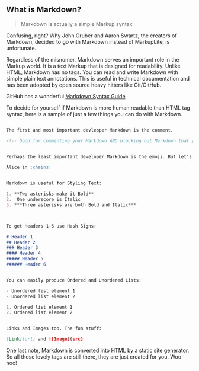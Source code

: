 ## What is Markdown?

> Markdown is actually a simple Markup syntax

Confusing, right? Why John Gruber and Aaron Swartz, the creators of Markdown, decided to go with Markdown instead of MarkupLite, is unfortunate. 

Regardless of the misnomer, Markdown serves an important role in the Markup world. It is a text Markup that is designed for readability. Unlike HTML, Markdown has no tags. You can read and write Markdown with simple plain text annotations. This is useful in technical documentation and has been adopted by open source heavy hitters like Git/GitHub. 	

GitHub has a wonderful [Markdown Syntax Guide](https://docs.github.com/en/get-started/writing-on-github/getting-started-with-writing-and-formatting-on-github/basic-writing-and-formatting-syntax). 

To decide for yourself if Markdown is more human readable than HTML tag syntax, here is a sample of just a few things you can do with Markdown.  

```markdown

The first and most important devleoper Markdown is the comment.  

<!-- Good for commenting your Markdown AND blocking out Markdown that you don't want rendered. -->


Perhaps the least important developer Markdown is the emoji. But let's live a little. 

Alice in :chains:


Markdown is useful for Styling Text:

1. **Two asterisks make it Bold**  
2. _One underscore is Italic_  
3. ***Three asterisks are both Bold and Italic***



To get Headers 1-6 use Hash Signs:

# Header 1
## Header 2
### Header 3
#### Header 4
##### Header 5
###### Header 6


You can easily produce Ordered and Unordered Lists:

- Unordered list element 1
- Unordered list element 2

1. Ordered list element 1
2. Ordered list element 2


Links and Images too. The fun stuff:

[Link](url) and ![Image](src)
```


One last note, Markdown is converted into HTML by a static site generator. So all those lovely tags are still there, they are just created for you. Woo hoo!

